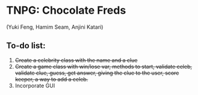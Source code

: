 # TNPG: Chocolate Freds
(Yuki Feng, Hamim Seam, Anjini Katari)

## To-do list:
1. ~~Create a celebrity class with the name and a clue~~
2. ~~Create a game class with win/lose var, methods to start, validate celeb,
   validate clue, guess, get answer, giving the clue to the user, score keeper,
   a way to add a celeb.~~
3. Incorporate GUI
